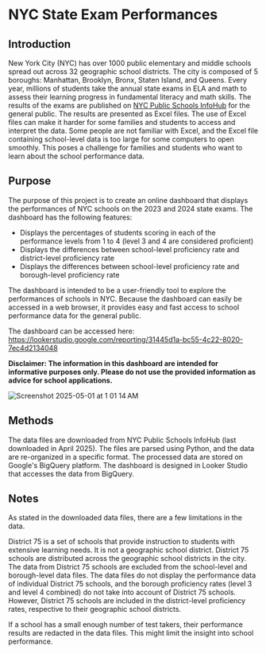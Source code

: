# NYC State Exam Performances

## Introduction
New York City (NYC) has over 1000 public elementary and middle schools spread out across 32 geographic school districts. The city is composed of 5 boroughs: Manhattan, Brooklyn, Bronx, Staten Island, and Queens. Every year, millions of students take the annual state exams in ELA and math to assess their learning progress in fundamental literacy and math skills. The results of the exams are published on [NYC Public Schools InfoHub](https://infohub.nyced.org/reports/academics/test-results) for the general public. The results are presented as Excel files. The use of Excel files can make it harder for some families and students to access and interpret the data. Some people are not familiar with Excel, and the Excel file containing school-level data is too large for some computers to open smoothly. This poses a challenge for families and students who want to learn about the school performance data.

## Purpose
The purpose of this project is to create an online dashboard that displays the performances of NYC schools on the 2023 and 2024 state exams. The dashboard has the following features:

* Displays the percentages of students scoring in each of the performance levels from 1 to 4 (level 3 and 4 are considered proficient)
* Displays the differences between school-level proficiency rate and district-level proficiency rate
* Displays the differences between school-level proficiency rate and borough-level proficiency rate

The dashboard is intended to be a user-friendly tool to explore the performances of schools in NYC. Because the dashboard can easily be accessed in a web browser, it provides easy and fast access to school performance data for the general public.

The dashboard can be accessed here: https://lookerstudio.google.com/reporting/31445d1a-bc55-4c22-8020-7ec4d2134048

**Disclaimer: The information in this dashboard are intended for informative purposes only. Please do not use the provided information as advice for school applications.**

![Screenshot 2025-05-01 at 1 01 14 AM](https://github.com/user-attachments/assets/3bbec0e2-98a8-4158-9bcf-6cb13be7917f)

## Methods
The data files are downloaded from NYC Public Schools InfoHub (last downloaded in April 2025). The files are parsed using Python, and the data are re-organized in a specific format. The processed data are stored on Google's BigQuery platform. The dashboard is designed in Looker Studio that accesses the data from BigQuery.

## Notes
As stated in the downloaded data files, there are a few limitations in the data. 

District 75 is a set of schools that provide instruction to students with extensive learning needs. It is not a geographic school district. District 75 schools are distributed across the geographic school districts in the city. The data from District 75 schools are excluded from the school-level and borough-level data files. The data files do not display the performance data of individual District 75 schools, and the borough proficiency rates (level 3 and level 4 combined) do not take into account of District 75 schools. However, District 75 schools are included in the district-level proficiency rates, respective to their geographic school districts.

If a school has a small enough number of test takers, their performance results are redacted in the data files. This might limit the insight into school performance.
